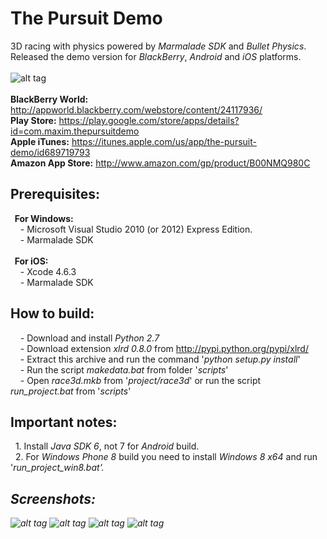 The Pursuit Demo
================================

3D racing with physics powered by <i>Marmalade SDK</i> and <i>Bullet Physics</i>.<br>
Released the demo version for <i>BlackBerry</i>, <i>Android</i> and <i>iOS</i> platforms.
<br><br>
![alt tag](https://raw.github.com/maximbilan/cpp_marmalade_sdk_the_pursuit_3d/master/data/img/screen1.png)
<br><br>
<b>BlackBerry World:</b> http://appworld.blackberry.com/webstore/content/24117936/ <br>
<b>Play Store:</b> https://play.google.com/store/apps/details?id=com.maxim.thepursuitdemo <br>
<b>Apple iTunes:</b> https://itunes.apple.com/us/app/the-pursuit-demo/id689719793 <br>
<b>Amazon App Store:</b> http://www.amazon.com/gp/product/B00NMQ980C <br>
## Prerequisites:
<b>&nbsp;&nbsp;For Windows:</b> <br>
&nbsp;&nbsp;&nbsp;&nbsp;- Microsoft Visual Studio 2010 (or 2012) Express Edition. <br>
&nbsp;&nbsp;&nbsp;&nbsp;- Marmalade SDK<br><br>
<b>&nbsp;&nbsp;For iOS:</b><br>
&nbsp;&nbsp;&nbsp;&nbsp;- Xcode 4.6.3<br>
&nbsp;&nbsp;&nbsp;&nbsp;- Marmalade SDK
## How to build:
&nbsp;&nbsp;&nbsp;&nbsp;- Download and install <i>Python 2.7</i> <br>
&nbsp;&nbsp;&nbsp;&nbsp;- Download extension <i>xlrd 0.8.0</i> from http://pypi.python.org/pypi/xlrd/ <br>
&nbsp;&nbsp;&nbsp;&nbsp;- Extract this archive and run the command '<i>python setup.py install</i>' <br>
&nbsp;&nbsp;&nbsp;&nbsp;- Run the script <i>makedata.bat</i> from folder '<i>scripts</i>' <br>
&nbsp;&nbsp;&nbsp;&nbsp;- Open <i>race3d.mkb</i> from '<i>project/race3d</i>' or run the script <i>run_project.bat</i> from '<i>scripts</i>'
## Important notes:
&nbsp;&nbsp;1. Install <i>Java SDK 6</i>, not 7 for <i>Android</i> build. <br>
&nbsp;&nbsp;2. For <i>Windows Phone 8</i> build you need to install <i>Windows 8 x64</i> and run '<i>run_project_win8.bat<i>'. <br>
## Screenshots:
![alt tag](https://raw.github.com/maximbilan/cpp_marmalade_sdk_the_pursuit_3d/master/data/img/screen2.png)
![alt tag](https://raw.github.com/maximbilan/cpp_marmalade_sdk_the_pursuit_3d/master/data/img/screen3.png)
![alt tag](https://raw.github.com/maximbilan/cpp_marmalade_sdk_the_pursuit_3d/master/data/img/screen4.png)
![alt tag](https://raw.github.com/maximbilan/cpp_marmalade_sdk_the_pursuit_3d/master/data/img/screen5.png)
